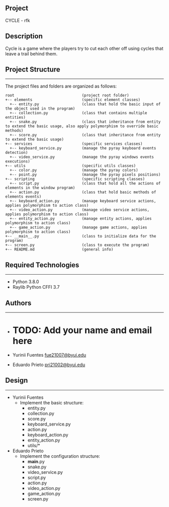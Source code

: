 ## Project
CYCLE - rfk

## Description
Cycle is a game where the players try to cut each other off using cycles that leave a trail behind them.

## Project Structure
---
The project files and folders are organized as follows:
```
root                              (project root folder)
+-- elements                      (specific element classes)
  +-- entity.py                   (class that hold the basic input of the object used in the program)
  +-- collection.py               (class that contains multiple entities)
  +-- snake.py                    (class that inheritance from entity to extend the basic usage, also apply polymorphism to override basic methods)
  +-- score.py                    (class that inheritance from entity to extend the basic usage)
+-- services                      (specific services classes)
  +-- keyboard_service.py         (manage the pyray keyboard events detection)
  +-- video_service.py            (manage the pyray windows events executions)
+-- utils                         (specific utils classes)
  +-- color.py                    (manage the pyray colors)
  +-- point.py                    (manage the pyray pixels positions)
+-- scripting                     (specific scripting classes)
  +-- script.py                   (class that hold all the actions of elements in the window program)
  +-- action.py                   (class that hold basic methods of elements events)
  +-- keyboard_action.py          (manage keyboard service actions, applies polymorphism to action class)
  +-- video_action.py             (manage video service actions, applies polymorphism to action class)
  +-- entity_action.py            (manage entity actions, applies polymorphism to action class)
  +-- game_action.py              (manage game actions, applies polymorphism to action class)
+-- __main__.py                   (class to initialize data for the program)
+-- screen.py                     (class to execute the program)
+-- README.md                     (general info)
```

## Required Technologies
---
* Python 3.8.0
* Raylib Python CFFI 3.7

## Authors
---
* # TODO: Add your name and email here

* Yurinii Fuentes  fue21007@byui.edu 
* Eduardo Prieto  pri21002@byui.edu

## Design
---

* Yurinii Fuentes
  - Implement the basic structure:
    - entity.py
    - collection.py
    - score.py
    - keyboard_service.py
    - action.py
    - keyboard_action.py
    - entity_action.py
    - utils/*
* Eduardo Prieto
  - Implement the configuration structure:
    - __main__.py
    - snake.py
    - video_service.py
    - script.py
    - action.py
    - video_action.py
    - game_action.py
    - screen.py
